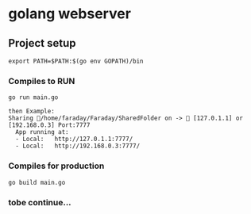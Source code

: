 # golang webserver

## Project setup

```
export PATH=$PATH:$(go env GOPATH)/bin

```

### Compiles to RUN

```
go run main.go

then Example:
Sharing 📂/home/faraday/Faraday/SharedFolder on -> 👻 [127.0.1.1] or [192.168.0.3] Port:7777
  App running at:
  - Local:   http://127.0.1.1:7777/ 
  - Local:   http://192.168.0.3:7777/ 

```

### Compiles for production

```
go build main.go

```
### tobe continue...
